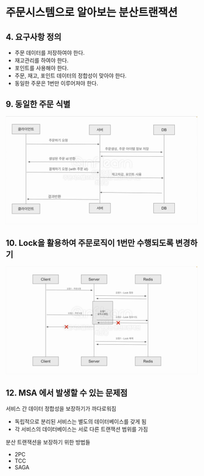 # 주문시스템으로 알아보는 분산트랜잭션

## 4. 요구사항 정의

- 주문 데이터를 저장하여야 한다.
- 재고관리를 하여야 한다.
- 포인트를 사용해야 한다.
- 주문, 재고, 포인트 데이터의 정합성이 맞아야 한다.
- 동일한 주문은 1번만 이루어져야 한다.

## 9. 동일한 주문 식별

![9-1.png](images/9-1.png)

## 10. Lock을 활용하여 주문로직이 1번만 수행되도록 변경하기

![10-1.png](images/10-1.png)

## 12. MSA 에서 발생할 수 있는 문제점

서비스 간 데이터 정합성을 보장하기가 까다로워짐

- 독립적으로 분리된 서비스는 별도의 데이터베이스를 갖게 됨
- 각 서비스의 데이터베이스는 서로 다른 트랜잭션 범위를 가짐

분산 트랜잭션을 보장하기 위한 방법들

- 2PC
- TCC
- SAGA
